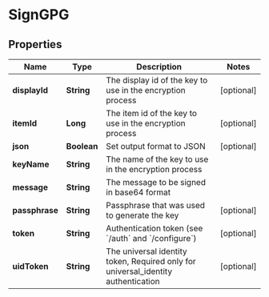 

# SignGPG

## Properties

Name | Type | Description | Notes
------------ | ------------- | ------------- | -------------
**displayId** | **String** | The display id of the key to use in the encryption process |  [optional]
**itemId** | **Long** | The item id of the key to use in the encryption process |  [optional]
**json** | **Boolean** | Set output format to JSON |  [optional]
**keyName** | **String** | The name of the key to use in the encryption process | 
**message** | **String** | The message to be signed in base64 format | 
**passphrase** | **String** | Passphrase that was used to generate the key |  [optional]
**token** | **String** | Authentication token (see &#x60;/auth&#x60; and &#x60;/configure&#x60;) |  [optional]
**uidToken** | **String** | The universal identity token, Required only for universal_identity authentication |  [optional]



